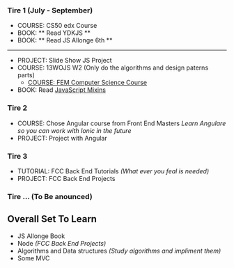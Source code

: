 

### Tire 1 (July - September)
- COURSE: CS50 edx Course
- BOOK: ** Read YDKJS **
- BOOK: ** Read JS Allonge 6th **
---
- PROJECT: Slide Show JS Project
- COURSE: 13WOJS W2 (Only do the algorithms and design paterns parts)
	- [COURSE: FEM Computer Science Course](https://frontendmasters.com/courses/computer-science/)
- BOOK: Read [JavaScript Mixins](https://javascriptweblog.wordpress.com/2011/05/31/a-fresh-look-at-javascript-mixins/)


### Tire 2 
- COURSE: Chose Angular course from Front End Masters *Learn Angulare so you can work with Ionic in the future*
- PROJECT: Project with Angular

### Tire 3
- TUTORIAL: FCC Back End Tutorials *(What ever you feal is needed)*
- PROJECT: FCC Back End Projects

### Tire ... **(To Be anounced)**

## Overall Set To Learn
- JS Allonge Book
- Node *(FCC Back End Projects)*
- Algorithms and Data structures *(Study algorithms and impliment them)*
- Some MVC
  
  
  
